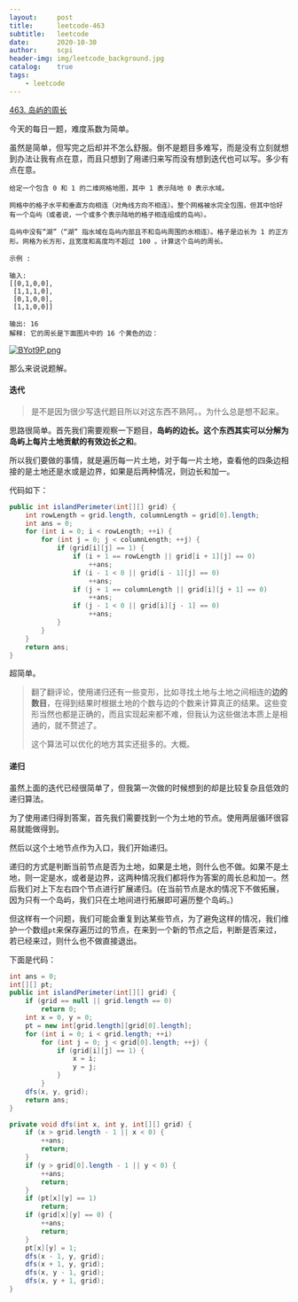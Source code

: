 ```yaml
---
layout:     post
title:      leetcode-463
subtitle:   leetcode
date:       2020-10-30
author:     scpi
header-img: img/leetcode_background.jpg
catalog:	true
tags:
    - leetcode
---
```




[463. 岛屿的周长](https://leetcode-cn.com/problems/island-perimeter/)

今天的每日一题，难度系数为简单。

虽然是简单，但写完之后却并不怎么舒服。倒不是题目多难写，而是没有立刻就想到办法让我有点在意，而且只想到了用递归来写而没有想到迭代也可以写。多少有点在意。

```
给定一个包含 0 和 1 的二维网格地图，其中 1 表示陆地 0 表示水域。

网格中的格子水平和垂直方向相连（对角线方向不相连）。整个网格被水完全包围，但其中恰好有一个岛屿（或者说，一个或多个表示陆地的格子相连组成的岛屿）。

岛屿中没有“湖”（“湖” 指水域在岛屿内部且不和岛屿周围的水相连）。格子是边长为 1 的正方形。网格为长方形，且宽度和高度均不超过 100 。计算这个岛屿的周长。

示例 :

输入:
[[0,1,0,0],
 [1,1,1,0],
 [0,1,0,0],
 [1,1,0,0]]

输出: 16
解释: 它的周长是下面图片中的 16 个黄色的边：
```

[![BYot9P.png](https://s1.ax1x.com/2020/10/30/BYot9P.png)](https://imgchr.com/i/BYot9P)

那么来说说题解。

#### 迭代

> 是不是因为很少写迭代题目所以对这东西不熟阿。。为什么总是想不起来。

思路很简单。首先我们需要观察一下题目，**岛屿的边长。**这个东西其实可以分解为**岛屿上每片土地贡献的有效边长之和**。

所以我们要做的事情，就是遍历每一片土地，对于每一片土地，查看他的四条边相接的是土地还是水或是边界，如果是后两种情况，则边长和加一。

代码如下：

```java
public int islandPerimeter(int[][] grid) {
    int rowLength = grid.length, columnLength = grid[0].length;
    int ans = 0;
    for (int i = 0; i < rowLength; ++i) {
        for (int j = 0; j < columnLength; ++j) {
            if (grid[i][j] == 1) {
                if (i + 1 == rowLength || grid[i + 1][j] == 0)
                    ++ans;
                if (i - 1 < 0 || grid[i - 1][j] == 0)
                    ++ans;
                if (j + 1 == columnLength || grid[i][j + 1] == 0)
                    ++ans;
                if (j - 1 < 0 || grid[i][j - 1] == 0)
                    ++ans;
            }
        }
    }
    return ans;
}

```

超简单。

> 翻了翻评论，使用递归还有一些变形，比如寻找土地与土地之间相连的**边的数目**，在得到结果时根据土地的个数与边的个数来计算真正的结果。这些变形当然也都是正确的，而且实现起来都不难，但我认为这些做法本质上是相通的，就不赘述了。
>
> 这个算法可以优化的地方其实还挺多的。大概。

#### 递归

虽然上面的迭代已经很简单了，但我第一次做的时候想到的却是比较复杂且低效的递归算法。

为了使用递归得到答案，首先我们需要找到一个为土地的节点。使用两层循环很容易就能做得到。

然后以这个土地节点作为入口，我们开始递归。

递归的方式是判断当前节点是否为土地，如果是土地，则什么也不做。如果不是土地，则一定是水，或者是边界，这两种情况我们都将作为答案的周长总和加一。然后我们对上下左右四个节点进行扩展递归。(在当前节点是水的情况下不做拓展，因为只有一个岛屿，我们只在土地间进行拓展即可遍历整个岛屿。)

但这样有一个问题，我们可能会重复到达某些节点，为了避免这样的情况，我们维护一个数组`pt`来保存遍历过的节点，在来到一个新的节点之后，判断是否来过，若已经来过，则什么也不做直接退出。

下面是代码：

```java
int ans = 0;
int[][] pt;
public int islandPerimeter(int[][] grid) {
    if (grid == null || grid.length == 0)
        return 0;
    int x = 0, y = 0;
    pt = new int[grid.length][grid[0].length];
    for (int i = 0; i < grid.length; ++i)
        for (int j = 0; j < grid[0].length; ++j) {
            if (grid[i][j] == 1) {
                x = i;
                y = j;
            }
        }
    dfs(x, y, grid);
    return ans;
}

private void dfs(int x, int y, int[][] grid) {
    if (x > grid.length - 1 || x < 0) {
        ++ans;
        return;
    }
    if (y > grid[0].length - 1 || y < 0) {
        ++ans;
        return;
    }
    if (pt[x][y] == 1)
        return;
    if (grid[x][y] == 0) {
        ++ans;
        return;
    }
    pt[x][y] = 1;
    dfs(x - 1, y, grid);
    dfs(x + 1, y, grid);
    dfs(x, y - 1, grid);
    dfs(x, y + 1, grid);
}

```
